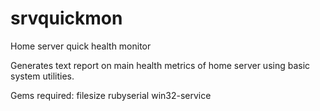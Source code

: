 # srvquickmon
Home server quick health monitor

Generates text report on main health metrics of home server using basic system utilities.

Gems required:
filesize
rubyserial
win32-service
